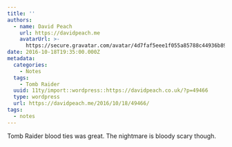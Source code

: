 ```yaml
---
title: ''
authors:
  - name: David Peach
    url: https://davidpeach.me
    avatarUrl: >-
      https://secure.gravatar.com/avatar/4d7faf5eee1f055a85788c44936b8995eaab6dfb004e7854ec747ccb272e91ee?s=96&d=mm&r=g
date: 2016-10-18T19:35:00.000Z
metadata:
  categories:
    - Notes
  tags:
    - Tomb Raider
  uuid: 11ty/import::wordpress::https://davidpeach.co.uk/?p=49466
  type: wordpress
  url: https://davidpeach.me/2016/10/18/49466/
tags:
  - notes
---
```

Tomb Raider blood ties was great. The nightmare is bloody scary though.